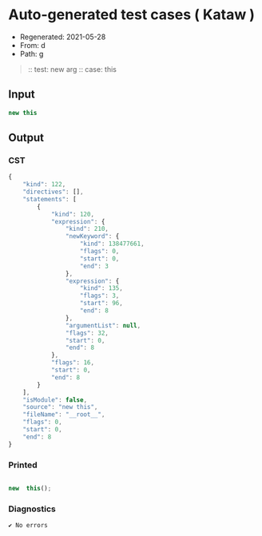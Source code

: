 # Auto-generated test cases ( Kataw )
- Regenerated: 2021-05-28
- From: d
- Path: g
> :: test: new arg
> :: case: this
## Input

`````js
new this
`````
## Output

### CST

```javascript
{
    "kind": 122,
    "directives": [],
    "statements": [
        {
            "kind": 120,
            "expression": {
                "kind": 210,
                "newKeyword": {
                    "kind": 138477661,
                    "flags": 0,
                    "start": 0,
                    "end": 3
                },
                "expression": {
                    "kind": 135,
                    "flags": 3,
                    "start": 96,
                    "end": 8
                },
                "argumentList": null,
                "flags": 32,
                "start": 0,
                "end": 8
            },
            "flags": 16,
            "start": 0,
            "end": 8
        }
    ],
    "isModule": false,
    "source": "new this",
    "fileName": "__root__",
    "flags": 0,
    "start": 0,
    "end": 8
}
```

### Printed

```javascript

new  this();
```

### Diagnostics

```javascript
✔ No errors
```

